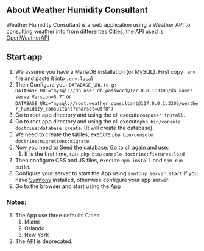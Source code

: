 ## About Weather Humidity Consultant

Weather Humidity Consultant is a web application using a Weather API to consulting weather info from differentes Cities, the API used is [OpenWeatherAPI](https://home.openweathermap.org/)

## Start app
1. We assume you have a MariaDB installation (or MySQL). First copy `.env` file and paste it into `.env.local`
2. Then Configure your `DATABASE_URL` `(e.g: DATABASE_URL="mysql://db_user:db_password@127.0.0.1:3306/db_name?serverVersion=5.7"` or `DATABASE_URL="mysql://root:weather_consultant@127.0.0.1:3306/weather_humidity_consultant?charset=utf8")`
3. Go to root app directory and using the cli execute`composer install`.
4. Go to root app directory and using the cli execute`php bin/console doctrine:database:create`. (It will create the database).
5. We need to create the tables, execute `php bin/console doctrine:migrations:migrate`.
6. Now you need to Seed the database. Go to cli again and use:
    1. If is the first time, run:
       `php bin/console doctrine:fixtures:load`
7. Then configure CSS and JS files, execute `npm install` and `npm run build`.
8. Configure your server to start the App using `symfony server:start` if you have [Symfony](https://symfony.com/download) installed, otherwise configure your app server. 
9. Go to the browser and start using the [App](http://localhost:8000)

### Notes:
1. The App use three defaults Cities:
   1. Miami
   2. Orlando
   3. New York
2. The [API](https://developer.yahoo.com/weather/) is deprecated.
